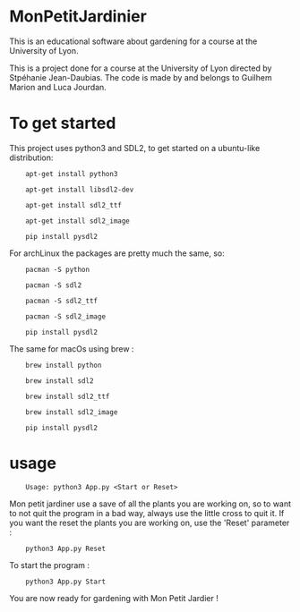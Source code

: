 # MonPetitJardinier
This is an educational software about gardening for a course at the University of Lyon.

This is a project done for a course at the University of Lyon directed by Stpéhanie Jean-Daubias. The code is made by and belongs to Guilhem Marion and Luca Jourdan.

# To get started

This project uses python3 and SDL2, to get started on a ubuntu-like distribution:

		apt-get install python3

		apt-get install libsdl2-dev

		apt-get install sdl2_ttf

		apt-get install sdl2_image

		pip install pysdl2

For archLinux the packages are pretty much the same, so: 

		pacman -S python

		pacman -S sdl2

		pacman -S sdl2_ttf

		pacman -S sdl2_image

		pip install pysdl2

The same for macOs using brew : 

		brew install python

		brew install sdl2

		brew install sdl2_ttf

		brew install sdl2_image

		pip install pysdl2



# usage 

		Usage: python3 App.py <Start or Reset>

Mon petit jardiner use a save of all the plants you are working on, so to want to not quit the program in a bad way, always use the little cross to quit it. If you want the reset the plants you are working on, use the 'Reset' parameter : 

		python3 App.py Reset

To start the program : 

		python3 App.py Start

You are now ready for gardening with Mon Petit Jardier ! 




